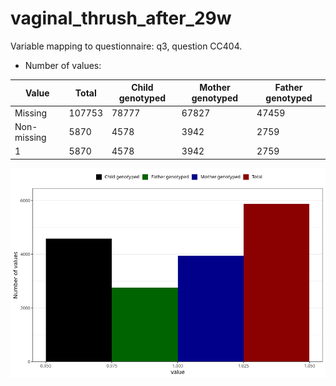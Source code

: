 # vaginal_thrush_after_29w
Variable mapping to questionnaire: q3, question CC404.
- Number of values:

| Value | Total | Child genotyped | Mother genotyped | Father genotyped |
| ----- | ----- | --------------- | ---------------- | ---------------- |
| Missing | 107753 | 78777 | 67827 | 47459 |
| Non-missing | 5870 | 4578 | 3942 | 2759 |
| 1 | 5870 | 4578 | 3942 | 2759 |



![](vaginal_thrush_after_29w_n.png)



